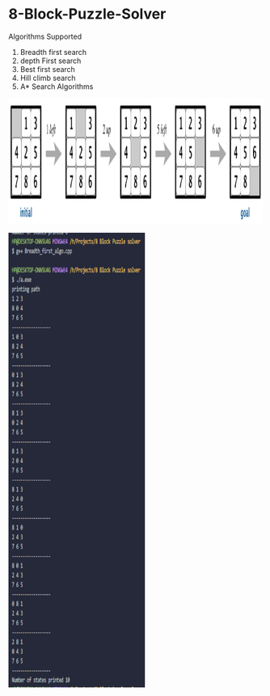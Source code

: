 # 8-Block-Puzzle-Solver
Algorithms Supported 
1) Breadth first search 
2) depth First search 
3) Best first search 
4) Hill climb search 
5) A* Search Algorithms
<p align="center">
  <img src="https://github.com/Prince-hash-lab/8-Block-Puzzle-Solver/blob/master/Random%20work/4moves.png" width="1050" height="250" title="hover text">
</p>
<p align="left">
 <img src="https://github.com/Prince-hash-lab/8-Block-Puzzle-Solver/blob/master/Random%20work/image.png" width="270" height="900" title="hover text">
 </p>

